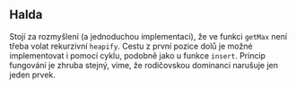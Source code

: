 ## Halda

Stojí za rozmyšlení (a jednoduchou implementaci), že ve funkci `getMax` není třeba volat rekurzivní `heapify`.
Cestu z první pozice dolů je možné implementovat i pomocí cyklu, podobně jako u funkce `insert`.
Princip fungování je zhruba stejný, víme, že rodičovskou dominanci narušuje jen jeden prvek.